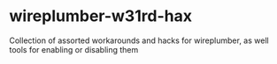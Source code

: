 # wireplumber-w31rd-hax
Collection of assorted workarounds and hacks for wireplumber, as well tools for enabling or disabling them
